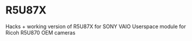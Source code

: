 # R5U87X
Hacks + working version of R5U87X for SONY VAIO
Userspace module for Ricoh R5U870 OEM cameras
